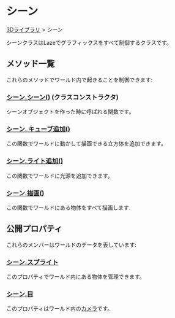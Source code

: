 # シーン

[3Dライブラリ](/lib/3d/3d) > シーン

シーンクラスはLazeでグラフィックスをすべて制御するクラスです。

## メソッド一覧

これらのメソッドでワールド内で起きることを制御できます:

### [シーン.シーン()](/lib/3d/sceneconstructor) (クラスコンストラクタ)

シーンオブジェクトを作った時に呼ばれる関数です。

### [シーン. キューブ追加()](/lib/3d/addcube)

この関数でワールドに動かして描画できる立方体を追加できます。

### [シーン.ライト追加()](/lib/3d/addlight)

この関数でワールドに光源を追加できます。

### [シーン.描画()](/lib/3d/draw)

この関数でワールドにある物体をすべて描画します.

## 公開プロパティ

これらのメンバーはワールドのデータを表しています:

### [シーン.スプライト](/lib/3d/sprites)

このプロパティでワールド内にある物体を管理できます。

### [シーン.目](/lib/3d/eye)

このプロパティはワールド内の[カメラ](/lib/3d/camera)です。